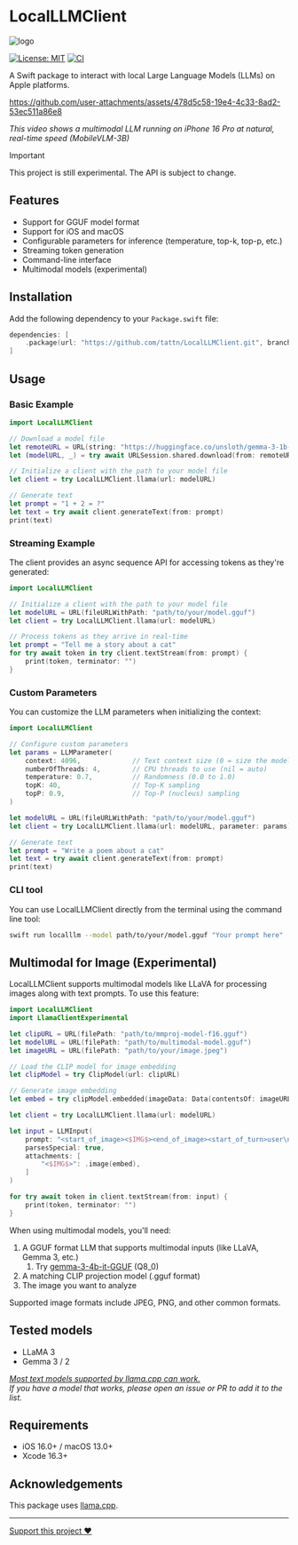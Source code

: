 # LocalLLMClient

![logo](https://github.com/user-attachments/assets/3975c03a-cb1a-474f-94a1-726fd2de93b2)

[![License: MIT](https://img.shields.io/badge/license-MIT-blue.svg)](https://opensource.org/licenses/MIT)
[![CI](https://github.com/tattn/LocalLLMClient/actions/workflows/test.yml/badge.svg)](https://github.com/tattn/LocalLLMClient/actions/workflows/test.yml)

A Swift package to interact with local Large Language Models (LLMs) on Apple platforms.

https://github.com/user-attachments/assets/478d5c58-19e4-4c33-8ad2-53ec511a86e8

*This video shows a multimodal LLM running on iPhone 16 Pro at natural, real-time speed (MobileVLM-3B)*

> [!IMPORTANT]
> This project is still experimental. The API is subject to change.

## Features

- Support for GGUF model format
- Support for iOS and macOS
- Configurable parameters for inference (temperature, top-k, top-p, etc.)
- Streaming token generation
- Command-line interface
- Multimodal models (experimental)

## Installation

Add the following dependency to your `Package.swift` file:

```swift
dependencies: [
    .package(url: "https://github.com/tattn/LocalLLMClient.git", branch: "main")
]
```

## Usage

### Basic Example

```swift
import LocalLLMClient

// Download a model file
let remoteURL = URL(string: "https://huggingface.co/unsloth/gemma-3-1b-it-GGUF/resolve/main/gemma-3-1b-it-Q5_K_M.gguf")!
let (modelURL, _) = try await URLSession.shared.download(from: remoteURL)

// Initialize a client with the path to your model file
let client = try LocalLLMClient.llama(url: modelURL)

// Generate text
let prompt = "1 + 2 = ?"
let text = try await client.generateText(from: prompt)
print(text)
```

### Streaming Example

The client provides an async sequence API for accessing tokens as they're generated:

```swift
import LocalLLMClient

// Initialize a client with the path to your model file
let modelURL = URL(fileURLWithPath: "path/to/your/model.gguf")
let client = try LocalLLMClient.llama(url: modelURL)

// Process tokens as they arrive in real-time
let prompt = "Tell me a story about a cat"
for try await token in try client.textStream(from: prompt) {
    print(token, terminator: "")
}
```

### Custom Parameters

You can customize the LLM parameters when initializing the context:

```swift
import LocalLLMClient

// Configure custom parameters
let params = LLMParameter(
    context: 4096,             // Text context size (0 = size the model was trained on)
    numberOfThreads: 4,        // CPU threads to use (nil = auto)
    temperature: 0.7,          // Randomness (0.0 to 1.0)
    topK: 40,                  // Top-K sampling
    topP: 0.9,                 // Top-P (nucleus) sampling
)

let modelURL = URL(fileURLWithPath: "path/to/your/model.gguf")
let client = try LocalLLMClient.llama(url: modelURL, parameter: params)

// Generate text
let prompt = "Write a poem about a cat"
let text = try await client.generateText(from: prompt)
print(text)
```

### CLI tool

You can use LocalLLMClient directly from the terminal using the command line tool:

```bash
swift run localllm --model path/to/your/model.gguf "Your prompt here"
```

## Multimodal for Image (Experimental)

LocalLLMClient supports multimodal models like LLaVA for processing images along with text prompts. To use this feature:

```swift
import LocalLLMClient
import LlamaClientExperimental

let clipURL = URL(filePath: "path/to/mmproj-model-f16.gguf")
let modelURL = URL(filePath: "path/to/multimodal-model.gguf")
let imageURL = URL(filePath: "path/to/your/image.jpeg")

// Load the CLIP model for image embedding
let clipModel = try ClipModel(url: clipURL)

// Generate image embedding
let embed = try clipModel.embedded(imageData: Data(contentsOf: imageURL))

let client = try LocalLLMClient.llama(url: modelURL)

let input = LLMInput(
    prompt: "<start_of_image><$IMG$><end_of_image><start_of_turn>user\nWhat's in this image?<end_of_turn>\n<start_of_turn>assistant\n",
    parsesSpecial: true,
    attachments: [
        "<$IMG$>": .image(embed),
    ]
)

for try await token in client.textStream(from: input) {
    print(token, terminator: "")
}
```

When using multimodal models, you'll need:
1. A GGUF format LLM that supports multimodal inputs (like LLaVA, Gemma 3, etc.)
    1. Try [gemma-3-4b-it-GGUF](https://huggingface.co/ggml-org/gemma-3-4b-it-GGUF/tree/main) (Q8_0)
2. A matching CLIP projection model (.gguf format)
3. The image you want to analyze

Supported image formats include JPEG, PNG, and other common formats.

## Tested models

- LLaMA 3
- Gemma 3 / 2

[*Most text models supported by llama.cpp can work.*](https://github.com/ggml-org/llama.cpp?tab=readme-ov-file#text-only)  
*If you have a model that works, please open an issue or PR to add it to the list.*

## Requirements

- iOS 16.0+ / macOS 13.0+
- Xcode 16.3+

## Acknowledgements

This package uses [llama.cpp](https://github.com/ggml-org/llama.cpp).

---

[Support this project :heart:](https://github.com/sponsors/tattn)
